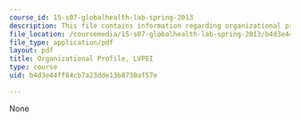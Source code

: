 ```yaml
---
course_id: 15-s07-globalhealth-lab-spring-2013
description: This file contains information regarding organizational profile.
file_location: /coursemedia/15-s07-globalhealth-lab-spring-2013/b4d3e44ff84cb7a23dde13b8730af57e_MIT15_S07S13_org_prof_lvp.pdf
file_type: application/pdf
layout: pdf
title: Organizational Profile, LVPEI
type: course
uid: b4d3e44ff84cb7a23dde13b8730af57e

---
```

None